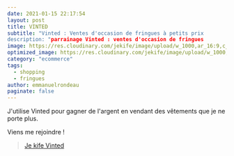 ```yaml
---
date: 2021-01-15 22:17:54
layout: post
title: VINTED
subtitle: "Vinted : Ventes d'occasion de fringues à petits prix
description: "parrainage Vinted : ventes d'occasion de fringues
image: https://res.cloudinary.com/jekife/image/upload/w_1000,ar_16:9,c_fill,g_auto,e_sharpen/v1610999652/vinted_eeunti.jpg
optimized_image: https://res.cloudinary.com/jekife/image/upload/w_1000,ar_16:9,c_fill,g_auto,e_sharpen/v1610999652/vinted_eeunti.jpg
category: "ecommerce"
tags:
  - shopping
  - fringues  
author: emmanuelrondeau
paginate: false
---
```


J'utilise Vinted pour gagner de l'argent en vendant des vêtements que je ne porte plus.

Viens me rejoindre ! 
> [Je kife Vinted](https://www.vinted.fr/invite/rondeau3)
